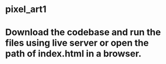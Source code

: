 # pixel_art1
# Download the codebase and run the files using live server or open the path of index.html in a browser.
